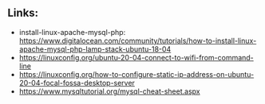 
## Links:
- install-linux-apache-mysql-php: https://www.digitalocean.com/community/tutorials/how-to-install-linux-apache-mysql-php-lamp-stack-ubuntu-18-04
- https://linuxconfig.org/ubuntu-20-04-connect-to-wifi-from-command-line
- https://linuxconfig.org/how-to-configure-static-ip-address-on-ubuntu-20-04-focal-fossa-desktop-server
- https://www.mysqltutorial.org/mysql-cheat-sheet.aspx